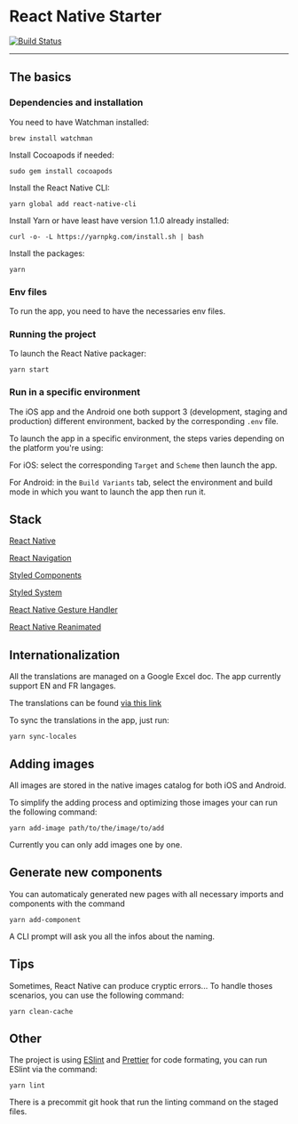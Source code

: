 # React Native Starter

[![Build Status](https://travis-ci.org/tsyirvo/react-native-starter.svg?branch=develop)](https://travis-ci.org/tsyirvo/react-native-starter)

---

## The basics

### Dependencies and installation

You need to have Watchman installed:

```
brew install watchman
```

Install Cocoapods if needed:

```
sudo gem install cocoapods
```

Install the React Native CLI:

```
yarn global add react-native-cli
```

Install Yarn or have least have version 1.1.0 already installed:

```
curl -o- -L https://yarnpkg.com/install.sh | bash
```

Install the packages:

```
yarn
```

### Env files

To run the app, you need to have the necessaries env files.

### Running the project

To launch the React Native packager:

```
yarn start
```

### Run in a specific environment

The iOS app and the Android one both support 3 (development, staging and production) different environment, backed by the corresponding `.env` file.

To launch the app in a specific environment, the steps varies depending on the platform you're using:

For iOS: select the corresponding `Target` and `Scheme` then launch the app.

For Android: in the `Build Variants` tab, select the environment and build mode in which you want to launch the app then run it.

## Stack

[React Native](https://facebook.github.io/react-native/)

[React Navigation](https://reactnavigation.org/)

[Styled Components](https://styled-components.com/)

[Styled System](https://jxnblk.com/styled-system/)

[React Native Gesture Handler](https://docs.swmansion.com/react-native-gesture-handler/)

[React Native Reanimated](https://docs.swmansion.com/react-native-reanimated/)

## Internationalization

All the translations are managed on a Google Excel doc. The app currently support EN and FR langages.

The translations can be found [via this link](https://docs.google.com/spreadsheets/d/1OZXKQsSQH7mYDFTEEgN-drJSR9N-z5bTxml0CY1cu3c/edit#gid=0/)

To sync the translations in the app, just run:

```
yarn sync-locales
```

## Adding images

All images are stored in the native images catalog for both iOS and Android.

To simplify the adding process and optimizing those images your can run the following command:

```
yarn add-image path/to/the/image/to/add
```

Currently you can only add images one by one.

## Generate new components

You can automaticaly generated new pages with all necessary imports and components with the command

```
yarn add-component
```

A CLI prompt will ask you all the infos about the naming.

## Tips

Sometimes, React Native can produce cryptic errors... To handle thoses scenarios, you can use the following command:

```
yarn clean-cache
```

## Other

The project is using [ESlint](https://eslint.org/) and [Prettier](https://prettier.io/) for code formating, you can run ESlint via the command:

```
yarn lint
```

There is a precommit git hook that run the linting command on the staged files.
